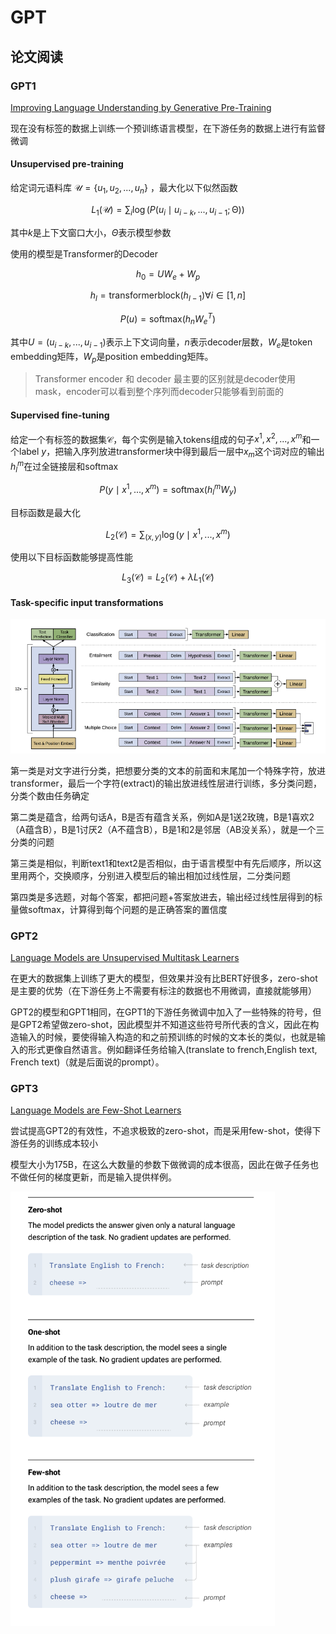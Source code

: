 # GPT

## 论文阅读

### GPT1

[Improving Language Understanding by Generative Pre-Training](https://cdn.openai.com/research-covers/language-unsupervised/language_understanding_paper.pdf)

现在没有标签的数据上训练一个预训练语言模型，在下游任务的数据上进行有监督微调

#### Unsupervised pre-training

给定词元语料库 $\mathcal{U} = \{u_1,u_2,...,u_n\}$ ，最大化以下似然函数

$$
    L_1(\mathcal{U}) = \sum_i \log(P(u_i \mid u_{i-k},...,u_{i-1};\mathcal{\Theta}))
$$

其中$k$是上下文窗口大小，$\Theta$表示模型参数

使用的模型是Transformer的Decoder

$$
    h_0 = UW_e + W_p
$$

$$
    h_l = \text{transformerblock}(h_{l-1})  \forall i \in [1,n]
$$

$$
    P(u) = \text{softmax}(h_n W_e^T)
$$

其中$U = (u_{i-k},...,u_{i-1})$表示上下文词向量，$n$表示decoder层数，$W_e$是token embedding矩阵，$W_p$是position embedding矩阵。

> Transformer encoder 和 decoder 最主要的区别就是decoder使用mask，encoder可以看到整个序列而decoder只能够看到前面的

#### Supervised fine-tuning

给定一个有标签的数据集$\mathcal{C}$，每个实例是输入tokens组成的句子$x^1,x^2,...,x^m$和一个label $y$，把输入序列放进transformer块中得到最后一层中$x_m$这个词对应的输出$h_l^m$在过全链接层和softmax

$$
    P(y \mid x^1,...,x^m) = \text{softmax}(h_l^m W_y)
$$

目标函数是最大化

$$
    L_2(\mathcal{C}) = \sum_{(x,y)}\log(y \mid x^1,...,x^m)
$$

使用以下目标函数能够提高性能

$$
    L_3(\mathcal{C}) = L_2(\mathcal{C}) + \lambda L_1(\mathcal{{C}})
$$

#### Task-specific input transformations

![GPT_1](../img/DeepLearning/GPT_1.png)

第一类是对文字进行分类，把想要分类的文本的前面和末尾加一个特殊字符，放进transformer，最后一个字符(extract)的输出放进线性层进行训练，多分类问题，分类个数由任务确定

第二类是蕴含，给两句话A，B是否有蕴含关系，例如A是1送2玫瑰，B是1喜欢2（A蕴含B），B是1讨厌2（A不蕴含B），B是1和2是邻居（AB没关系），就是一个三分类的问题

第三类是相似，判断text1和text2是否相似，由于语言模型中有先后顺序，所以这里用两个，交换顺序，分别进入模型后的输出相加过线性层，二分类问题

第四类是多选题，对每个答案，都把问题+答案放进去，输出经过线性层得到的标量做softmax，计算得到每个问题的是正确答案的置信度

### GPT2

[Language Models are Unsupervised Multitask Learners](https://cdn.openai.com/better-language-models/language_models_are_unsupervised_multitask_learners.pdf)

在更大的数据集上训练了更大的模型，但效果并没有比BERT好很多，zero-shot是主要的优势（在下游任务上不需要有标注的数据也不用微调，直接就能够用）

GPT2的模型和GPT1相同，在GPT1的下游任务微调中加入了一些特殊的符号，但是GPT2希望做zero-shot，因此模型并不知道这些符号所代表的含义，因此在构造输入的时候，要使得输入构造的和之前预训练的时候的文本长的类似，也就是输入的形式更像自然语言。例如翻译任务给输入(translate to french,English text, French text)（就是后面说的prompt）。

### GPT3

[Language Models are Few-Shot Learners](https://arxiv.org/pdf/2005.14165.pdf)

尝试提高GPT2的有效性，不追求极致的zero-shot，而是采用few-shot，使得下游任务的训练成本较小

模型大小为175B，在这么大数量的参数下做微调的成本很高，因此在做子任务也不做任何的梯度更新，而是输入提供样例。

![GPT_2](../img/DeepLearning/GPT_2.png)
